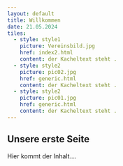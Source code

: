```yaml
---
layout: default
title: Willkommen
date: 21.05.2024
tiles:
  - style: style1
    picture: Vereinsbild.jpg
    href: index2.html
    content: der Kacheltext steht .
  - style: style2
    picture: pic02.jpg
    href: generic.html
    content: der Kacheltext steht .
  - style: style2
    picture: pic01.jpg
    href: generic.html
    content: der Kacheltext steht .
---
```


## Unsere erste Seite

Hier kommt der Inhalt....
